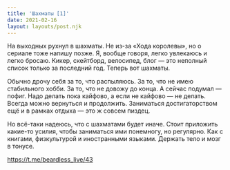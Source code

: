 ```yaml
---
title: 'Шахматы [1]'
date: 2021-02-16
layout: layouts/post.njk
---
```


На выходных рухнул в шахматы. Не из-за «Хода королевы», но о сериале тоже напишу позже. Я, вообще говоря, легко увлекаюсь и легко бросаю. Кикер, скейтборд, велосипед, блог — это неполный список только за последний год. Теперь вот шахматы.

Обычно дрочу себя за то, что распыляюсь. За то, что не имею стабильного хобби. За то, что не довожу до конца. А сейчас подумал — пофиг. Надо делать пока кайфово, а если не кайфово — не делать. Всегда можно вернуться и продолжить. Заниматься достигаторством ещё и в рамках отдыха — это ж совсем пиздец.

Но всё-таки надеюсь, что с шахматами будет иначе. Стоит приложить какие-то усилия, чтобы заниматься ими понемногу, но регулярно. Как с книгами, физкультурой и иностранными языками. Держать тело и мозг в тонусе.

https://t.me/beardless_live/43
